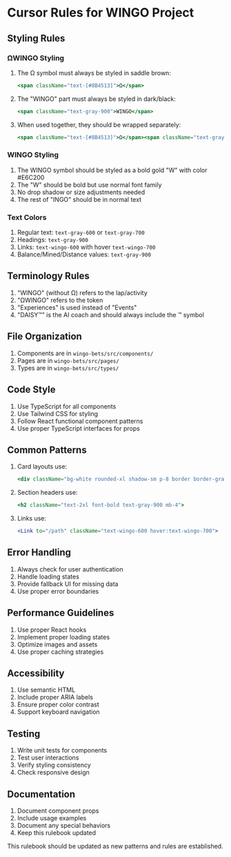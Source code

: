 # Cursor Rules for WINGO Project

## Styling Rules

### ΩWINGO Styling
1. The Ω symbol must always be styled in saddle brown:
   ```jsx
   <span className="text-[#8B4513]">Ω</span>
   ```
2. The "WINGO" part must always be styled in dark/black:
   ```jsx
   <span className="text-gray-900">WINGO</span>
   ```
3. When used together, they should be wrapped separately:
   ```jsx
   <span className="text-[#8B4513]">Ω</span><span className="text-gray-900">WINGO</span>
   ```

### WINGO Styling
1. The WINGO symbol should be styled as a bold gold "W" with color #E6C200
2. The "W" should be bold but use normal font family
3. No drop shadow or size adjustments needed
4. The rest of "INGO" should be in normal text

### Text Colors
1. Regular text: `text-gray-600` or `text-gray-700`
2. Headings: `text-gray-900`
3. Links: `text-wingo-600` with hover `text-wingo-700`
4. Balance/Mined/Distance values: `text-gray-900`

## Terminology Rules
1. "WINGO" (without Ω) refers to the lap/activity
2. "ΩWINGO" refers to the token
3. "Experiences" is used instead of "Events"
4. "DAISY™" is the AI coach and should always include the ™ symbol

## File Organization
1. Components are in `wingo-bets/src/components/`
2. Pages are in `wingo-bets/src/pages/`
3. Types are in `wingo-bets/src/types/`

## Code Style
1. Use TypeScript for all components
2. Use Tailwind CSS for styling
3. Follow React functional component patterns
4. Use proper TypeScript interfaces for props

## Common Patterns
1. Card layouts use:
   ```jsx
   <div className="bg-white rounded-xl shadow-sm p-8 border border-gray-100">
   ```
2. Section headers use:
   ```jsx
   <h2 className="text-2xl font-bold text-gray-900 mb-4">
   ```
3. Links use:
   ```jsx
   <Link to="/path" className="text-wingo-600 hover:text-wingo-700">
   ```

## Error Handling
1. Always check for user authentication
2. Handle loading states
3. Provide fallback UI for missing data
4. Use proper error boundaries

## Performance Guidelines
1. Use proper React hooks
2. Implement proper loading states
3. Optimize images and assets
4. Use proper caching strategies

## Accessibility
1. Use semantic HTML
2. Include proper ARIA labels
3. Ensure proper color contrast
4. Support keyboard navigation

## Testing
1. Write unit tests for components
2. Test user interactions
3. Verify styling consistency
4. Check responsive design

## Documentation
1. Document component props
2. Include usage examples
3. Document any special behaviors
4. Keep this rulebook updated

This rulebook should be updated as new patterns and rules are established. 